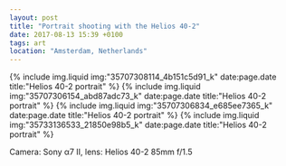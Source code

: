 ```yaml
---
layout: post
title: "Portrait shooting with the Helios 40-2"
date: 2017-08-13 15:39 +0100
tags: art
location: "Amsterdam, Netherlands"
---
```


{% include img.liquid img:"35707308114_4b151c5d91_k" date:page.date title:"Helios 40-2 portrait" %}
{% include img.liquid img:"35707306154_abd87adc73_k" date:page.date title:"Helios 40-2 portrait" %}
{% include img.liquid img:"35707306834_e685ee7365_k" date:page.date title:"Helios 40-2 portrait" %}
{% include img.liquid img:"35733136533_21850e98b5_k" date:page.date title:"Helios 40-2 portrait" %}

Camera: Sony α7 II, lens: Helios 40-2 85mm f/1.5
